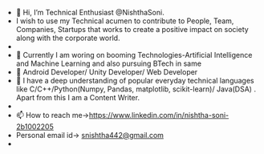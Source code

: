 - 👋 Hi, I’m Technical Enthusiast @NishthaSoni.
-  I wish to use my Technical acumen to contribute to People, Team, Companies, Startups that works to create a positive impact on society along with the corporate world.
-  
- 👀 Currently I am woring on booming Technologies-Artificial Intelligence and Machine Learning and also pursuing BTech in same 
- 🌱 Android Developer/ Unity Developer/ Web Developer
- 💞️ I have a deep understanding of popular everyday technical languages like C/C++/Python(Numpy, Pandas, matplotlib, scikit-learn)/ Java(DSA) . Apart from this I am a Content Writer.
- 
- 📫 How to reach me->https://www.linkedin.com/in/nishtha-soni-2b1002205
- Personal email id-> snishtha442@gmail.com
- 
<!---
NishthaSoni/NishthaSoni is a ✨ special ✨ repository because its `README.md` (this file) appears on your GitHub profile.
You can click the Preview link to take a look at your changes.
--->
